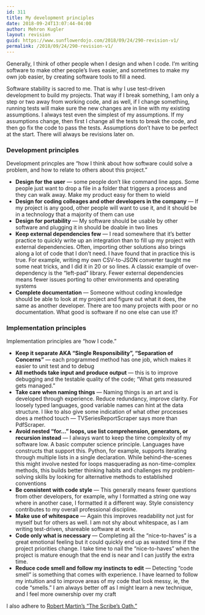 ```yaml
---
id: 311
title: My development principles
date: 2018-09-24T13:07:44-04:00
author: Mehron Kugler
layout: revision
guid: https://www.sunflowerdojo.com/2018/09/24/290-revision-v1/
permalink: /2018/09/24/290-revision-v1/
---
```

Generally, I think of other people when I design and when I code. I&#8217;m writing software to make other people&#8217;s lives easier, and sometimes to make my own job easier, by creating software tools to fill a need.

Software stability is sacred to me. That is why I use test-driven development to build my projects. That way if I break something, I am only a step or two away from working code, and as well, if I change something, running tests will make sure the new changes are in line with my existing assumptions. I always test even the simplest of my assumptions. If my assumptions change, then first I change all the tests to break the code, and then go fix the code to pass the tests. Assumptions don&#8217;t have to be perfect at the start. There will always be revisions later on.

### Development principles

Development princples are &#8220;how I think about how software could solve a problem, and how to relate to others about this project.&#8221;

  * **Design for the user** &#8212; some people don&#8217;t like command line apps. Some people just want to drop a file in a folder that triggers a process and they can walk away. Make my product easy for them to wield
  * **Design for coding colleages and other developers in the company** &#8212; If my project is any good, other people will want to use it, and it should be in a technology that a majority of them can use
  * **Design for portability** &#8212; My software should be usable by other software and plugging it in should be doable in two lines
  * **Keep external dependencies few** &#8212; I read somewhere that it&#8217;s better practice to quickly write up an integration than to fill up my project with external dependencies. Often, importing other solutions also brings along a lot of code that I don&#8217;t need. I have found that in practice this is true. For example, writing my own CSV-to-JSON converter taught me some neat tricks, and I did it in 20 or so lines. A classic example of over-dependency is the &#8220;left-pad&#8221; library. Fewer external dependencies means fewer issues porting to other environments and operating systems
  * **Complete documentation** &#8212; Someone without coding knowledge should be able to look at my project and figure out what it does, the same as another developer. There are too many projects with poor or no documentation. What good is software if no one else can use it?

### Implementation principles

Implementation principles are &#8220;how I code.&#8221;

  * **Keep it separate AKA &#8220;Single Responsibility&#8221;, &#8220;Separation of Concerns&#8221;** &#8212; each programmed method has one job, which makes it easier to unit test and to debug
  * **All methods take input and produce output** &#8212; this is to improve debugging and the testable quality of the code; &#8220;What gets measured gets managed.&#8221;
  * **Take care when naming things** &#8212; Naming things is an art and is developed through experience. Reduce redundancy, improve clarity. For loosely typed languages, good variable names can hint at the data structure. I like to also give some indication of what other processes does a method touch &#8212; TVSeriesReportScraper says more than PdfScraper.
  * **Avoid nested &#8220;for&#8230;&#8221; loops, use list comprehension, generators, or recursion instead** &#8212; I always want to keep the time complexity of my software low. A basic computer science principle. Languages have constructs that support this. Python, for example, supports iterating through multiple lists in a single declaration. While behind-the-scenes this might involve nested for loops masquerading as non-time-complex methods, this builds better thinking habits and challenges my problem-solving skills by looking for alternative methods to established conventions
  * **Be consistent with code style** &#8212; This generally means fewer questions from other developers, for example, why I formatted a string one way where in another case, I formatted it a different way. Style consistency contributes to my overall professional discipline.
  * **Make use of whitespace** &#8212; Again this improves readability not just for myself but for others as well. I am not shy about whitespace, as I am writing test-driven, shareable software at work.
  * **Code only what is necessary** &#8212; Completing all the &#8220;nice-to-haves&#8221; is a great emotional feeling but it could quickly end up as wasted time if the project priorities change. I take time to nail the &#8220;nice-to-haves&#8221; when the project is mature enough that the end is near and I can justify the extra time.
  * **Reduce code smell and follow my instincts to edit** &#8212; Detecting &#8220;code smell&#8221; is something that comes with experience. I have learned to follow my intuition and to improve areas of my code that look messy, ie, the code &#8220;smells.&#8221; I am always better off as I might learn a new technique, and I feel more ownership over my craft

I also adhere to <a href="https://blog.cleancoder.com/uncle-bob/2015/11/18/TheProgrammersOath.html" target="_blank" rel="noopener">Robert Martin&#8217;s &#8220;The Scribe&#8217;s Oath.&#8221;</a>

&nbsp;